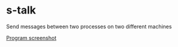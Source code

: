 # s-talk
Send messages between two processes on two different machines

[Program screenshot](https://github.com/maxim-puchkov/s-talk/blob/master/assignment2/Images/S-Talk.png)
